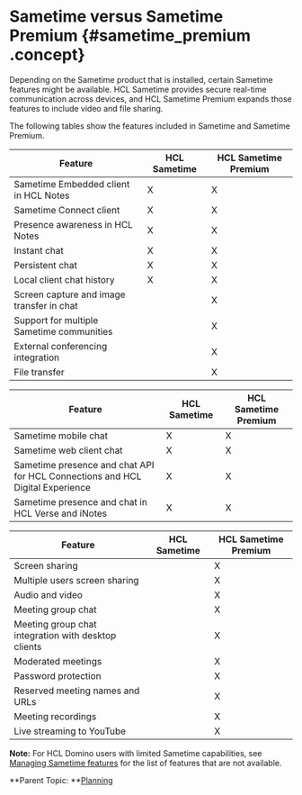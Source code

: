 # Sametime versus Sametime Premium {#sametime_premium .concept}

Depending on the Sametime product that is installed, certain Sametime features might be available. HCL Sametime provides secure real-time communication across devices, and HCL Sametime Premium expands those features to include video and file sharing.

The following tables show the features included in Sametime and Sametime Premium.

|Feature|HCL Sametime|HCL Sametime Premium|
|-------|------------|--------------------|
|Sametime Embedded client in HCL Notes|X|X|
|Sametime Connect client|X|X|
|Presence awareness in HCL Notes|X|X|
|Instant chat|X|X|
|Persistent chat|X|X|
|Local client chat history|X|X|
|Screen capture and image transfer in chat| |X|
|Support for multiple Sametime communities| |X|
|External conferencing integration| |X|
|File transfer| |X|

|Feature|HCL Sametime|HCL Sametime Premium|
|-------|------------|--------------------|
|Sametime mobile chat|X|X|
|Sametime web client chat|X|X|
|Sametime presence and chat API for HCL Connections and HCL Digital Experience|X|X|
|Sametime presence and chat in HCL Verse and iNotes|X|X|

|Feature|HCL Sametime|HCL Sametime Premium|
|-------|------------|--------------------|
|Screen sharing| |X|
|Multiple users screen sharing| |X|
|Audio and video| |X|
|Meeting group chat| |X|
|Meeting group chat integration with desktop clients| |X|
|Moderated meetings| |X|
|Password protection| |X|
|Reserved meeting names and URLs| |X|
|Meeting recordings| |X|
|Live streaming to YouTube| |X|

**Note:** For HCL Domino users with limited Sametime capabilities, see [Managing Sametime features](managing_sametime_premium.md) for the list of features that are not available.

**Parent Topic: **[Planning](planning.md)

